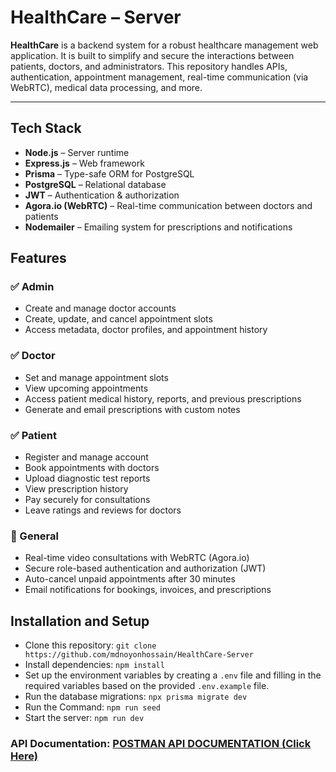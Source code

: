 # HealthCare – Server

**HealthCare** is a backend system for a robust healthcare management web application. It is built to simplify and secure the interactions between patients, doctors, and administrators. This repository handles APIs, authentication, appointment management, real-time communication (via WebRTC), medical data processing, and more.

---

## Tech Stack

- **Node.js** – Server runtime
- **Express.js** – Web framework
- **Prisma** – Type-safe ORM for PostgreSQL
- **PostgreSQL** – Relational database
- **JWT** – Authentication & authorization
- **Agora.io (WebRTC)** – Real-time communication between doctors and patients
- **Nodemailer** – Emailing system for prescriptions and notifications

## Features

### ✅ Admin
- Create and manage doctor accounts
- Create, update, and cancel appointment slots
- Access metadata, doctor profiles, and appointment history

### ✅ Doctor
- Set and manage appointment slots
- View upcoming appointments
- Access patient medical history, reports, and previous prescriptions
- Generate and email prescriptions with custom notes

### ✅ Patient
- Register and manage account
- Book appointments with doctors
- Upload diagnostic test reports
- View prescription history
- Pay securely for consultations
- Leave ratings and reviews for doctors

### 🔁 General
- Real-time video consultations with WebRTC (Agora.io)
- Secure role-based authentication and authorization (JWT)
- Auto-cancel unpaid appointments after 30 minutes
- Email notifications for bookings, invoices, and prescriptions

## Installation and Setup
- Clone this repository: `git clone https://github.com/mdnoyonhossain/HealthCare-Server`
- Install dependencies: `npm install`
- Set up the environment variables by creating a `.env` file and filling in the required variables based on the provided `.env.example` file.
- Run the database migrations: `npx prisma migrate dev`
- Run the Command: `npm run seed`
- Start the server: `npm run dev`

### API Documentation: [POSTMAN API DOCUMENTATION (Click Here)](https://documenter.getpostman.com/view/31204344/2sB2j3BBWG)